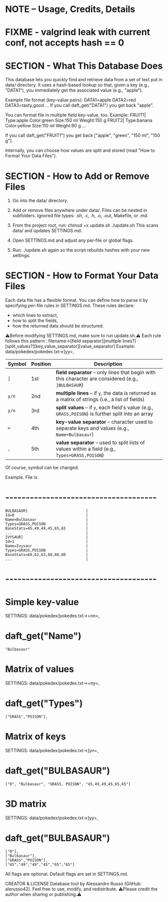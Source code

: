 # NOTE – Usage, Credits, Details

# FIXME - valgrind leak with current conf, not accepts hash == 0

# SECTION - What This Database Does
This database lets you quickly find and retrieve data from a set of text put in data/ directory.
It uses a hash-based lookup so that, given a key (e.g., "DATA1"), you immediately get the associated value (e.g., "apple").

Example file format (key–value pairs):
DATA1=apple
DATA2=red
DATA3=tasty,good
...
If you call daft_get("DATA1") you get back "apple".

You can format file in multiple field key-value, too.
Example:
FRUIT1|
Type:apple
Color:green
Size:150 ml
Weight:150 g
FRUIT2|
Type:banana
Color:yellow
Size:110 ml
Weight:90 g
...

If you call daft_get("FRUIT1") you get back ["apple", "green", "150 ml", "150 g"].

Internally, you can choose how values are split and stored (read "How to Format Your Data Files").

# SECTION - How to Add or Remove Files

1) Go into the data/ directory.

2) Add or remove files anywhere under data/.
Files can be nested in subfolders.
Ignored file types: .sh, .c, .h, .o, .out, Makefile, or .md.

3) From the project root, run:
chmod +x update.sh
./update.sh
This scans data/ and updates SETTINGS.md.

4) Open SETTINGS.md and adjust any per‐file or global flags.

5) Run:
./update.sh
again so the script rebuilds hashes with your new settings.

# SECTION - How to Format Your Data Files

Each data file has a flexible format. You can define how to parse it by specifying per-file rules in SETTINGS.md.
These rules declare:
- which lines to extract,
- how to split the fields,
- how the returned data should be structured.

⚠️Before modifying SETTINGS.md, make sure to run update.sh.⚠️
Each rule follows this pattern :
filename->[field separator][multiple lines?][split_values?][key_value_separator][value_separator]
Example:
data/pokedex/pokedex.txt->]yy=,

| Symbol | Position | Description                                                                                               |
| ------ | -------- | --------------------------------------------------------------------------------------------------------- |
| `]`    | 1st      | **field separator** – only lines that begin with this character are considered (e.g., `]BULBASAUR`) 		|
| `y/n`  | 2nd      | **multiple lines** – if `y`, the data is returned as a matrix of strings (i.e., a list of fields)       	|
| `y/n`  | 3rd      | **split values** – if `y`, each field's value (e.g., `GRASS,POISON`) is further split into an array 		|
| `=`    | 4th      | **key-value separator** – character used to separate keys and values (e.g., `Name=Bulbasaur`)             |
| `,`    | 5th      | **value separator** – used to split lists of values within a field (e.g., `Types=GRASS,POISON`)           |

Of course, symbol can be changed.

Example. File is:
# ------------------------------------- # 
	BULBASAUR]							|
	Id=0								|
	Name=Bulbasaur						|
	Types=GRASS,POISON					|
	BaseStats=45,49,49,45,65,65			|
	...									|
	IVYSAUR]							|
	Id=1								|
	Name=Ivysaur						|
	Types=GRASS,POISON					|
	BaseStats=60,62,63,60,80,80			|
	...									|
# ------------------------------------- #

# Simple key-value
SETTINGS: data/pokedex/pokedex.txt->=nn=,
# daft_get("Name")
	"Bulbasaur"

# Matrix of values
SETTINGS: data/pokedex/pokedex.txt->=ny=,
# daft_get("Types")
	["GRASS","POISON"],

# Matrix of keys
SETTINGS: data/pokedex/pokedex.txt->]yn=,
# daft_get("BULBASAUR")
	["0", "Bulbasaur", "GRASS, POISON", "45,49,49,45,65,65"]

# 3D matrix
SETTINGS: data/pokedex/pokedex.txt->]yy=,
# daft_get("BULBASAUR")
	["0"], 
	["Bulbasaur"], 
	["GRASS","POISON"], 
	["45","49","49","45","65","65"]


All flags are optional.
Default flags are set in SETTINGS.md.

CREATOR & LICENSE
Database tool by Alessandro Russo (GitHub: alerusso42).
Feel free to use, modify, and redistribute. 
⚠️Please credit the author when sharing or publishing.⚠️